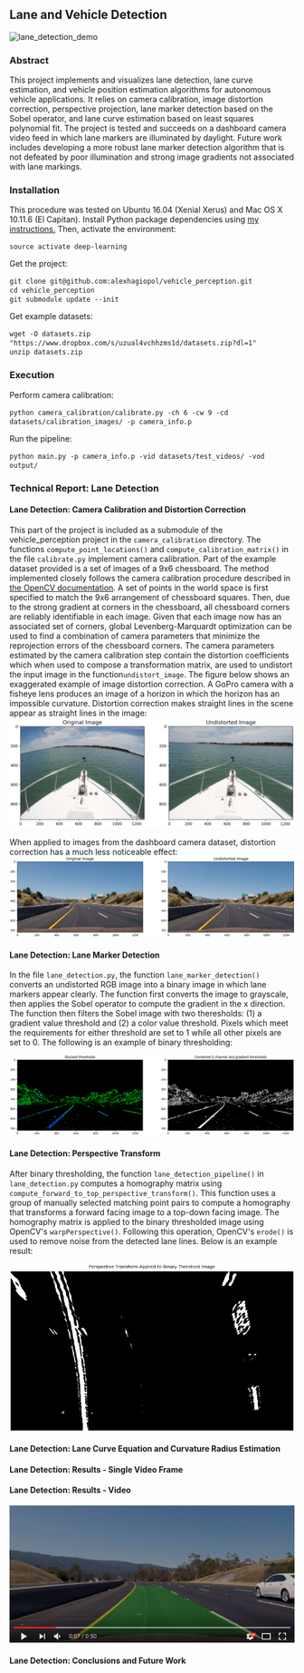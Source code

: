 ## Lane and Vehicle Detection
![lane_detection_demo](figures/lane_detection_demo.gif)
### Abstract
This project implements and visualizes lane detection, lane curve estimation, and vehicle position estimation algorithms for autonomous vehicle applications.
It relies on camera calibration, image distortion correction, perspective projection, lane marker detection based on the Sobel operator, and
lane curve estimation based on least squares polynomial fit. The project is tested and succeeds on a dashboard camera video feed in which
lane markers are illuminated by daylight. Future work includes developing a more robust lane marker detection algorithm that is 
not defeated by poor illumination and strong image gradients not associated with lane markings.

### Installation 
This procedure was tested on Ubuntu 16.04 (Xenial Xerus) and Mac OS X 10.11.6 (El Capitan). Install Python package 
dependencies using [my instructions.](https://github.com/alexhagiopol/deep_learning_packages) Then, activate the environment:

    source activate deep-learning

Get the project:
    
    git clone git@github.com:alexhagiopol/vehicle_perception.git
    cd vehicle_perception
    git submodule update --init

Get example datasets:

    wget -O datasets.zip "https://www.dropbox.com/s/uzual4vchhzms1d/datasets.zip?dl=1"
    unzip datasets.zip

### Execution
Perform camera calibration:

    python camera_calibration/calibrate.py -ch 6 -cw 9 -cd datasets/calibration_images/ -p camera_info.p

Run the pipeline:
    
    python main.py -p camera_info.p -vid datasets/test_videos/ -vod output/

### Technical Report: Lane Detection
#### Lane Detection: Camera Calibration and Distortion Correction
This part of the project is included as a submodule of the vehicle_perception project in the `camera_calibration` directory. 
The functions `compute_point_locations()` and `compute_calibration_matrix()` in the file `calibrate.py` implement camera calibration. Part of the example dataset provided
is a set of images of a 9x6 chessboard. The method implemented closely follows the camera calibration procedure described in
[the OpenCV documentation](http://docs.opencv.org/2.4/doc/tutorials/calib3d/camera_calibration/camera_calibration.html). 
A set of points in the world space is first specified to match the 9x6 arrangement of chessboard squares. Then, due to the 
strong gradient at corners in the chessboard, all chessboard corners are reliably identifiable in each image. Given that 
each image now has an associated set of corners, global Levenberg-Marquardt optimization can be used to find a combination 
of camera parameters that minimize the reprojection errors of the chessboard corners. The camera parameters estimated by 
the camera calibration step contain the distortion coefficients which when used to compose a transformation matrix, are
used to undistort the input image in the function`undistort_image`. The figure below shows an exaggerated example of image distortion correction. A GoPro
camera with a fisheye lens produces an image of a horizon in which the horizon has an impossible curvature. Distortion 
correction makes straight lines in the scene appear as straight lines in the image:
![distortion_correction_horizon](https://github.com/alexhagiopol/camera_calibration/blob/master/figures/gopro_example_1.png)

When applied to images from the dashboard camera dataset, distortion correction has a much less noticeable effect:
![distortion_correction_dashcam](figures/undistorted_dashcam.png)

#### Lane Detection: Lane Marker Detection
In the file `lane_detection.py`, the function `lane_marker_detection()` converts an undistorted RGB image into a binary
image in which lane markers appear clearly. The function first converts the image to grayscale, then applies the Sobel
operator to compute the gradient in the x direction. The function then filters the Sobel image with two theresholds: (1)
a gradient value threshold and (2) a color value threshold. Pixels which meet the requirements for either threshold are set to 1
while all other pixels are set to 0. The following is an example of binary thresholding:

![binary_thresholding](figures/binary_thresholding.png)
 
#### Lane Detection: Perspective Transform
After binary thresholding, the function `lane_detection_pipeline()` in `lane_detection.py` computes a homography matrix
using `compute_forward_to_top_perspective_transform()`. This function uses a group of manually selected matching point pairs
to compute a homography that transforms a forward facing image to a top-down facing image. The homography matrix is applied 
to the binary thresholded image using OpenCV's `warpPerspective()`. Following this operation, OpenCV's `erode()` is used
to remove noise from the detected lane lines. Below is an example result:

![perspective_transform](figures/perspective_transform_binary_threshold.png)

#### Lane Detection: Lane Curve Equation and Curvature Radius Estimation

#### Lane Detection: Results - Single Video Frame

#### Lane Detection: Results - Video
[![fpv](figures/video_preview.png)](https://youtu.be/S9b64DpgMik#t=0s "Lane Detection Demo")

#### Lane Detection: Conclusions and Future Work
